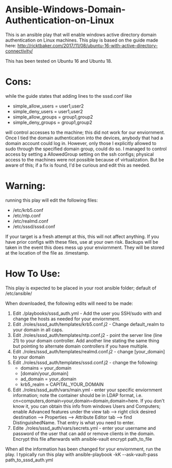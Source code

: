 # Ansible-Windows-Domain-Authentication-on-Linux

This is an ansible play that will enable windows active directory domain authentication on Linux machines. This play is based on the guide made here: http://ricktbaker.com/2017/11/08/ubuntu-16-with-active-directory-connectivity/

This has been tested on Ubuntu 16 and Ubuntu 18.

# Cons:
while the guide states that adding lines to the sssd.conf like
 - simple_allow_users = user1,user2
 - simple_deny_users = user1,user2
 - simple_allow_groups = group1,group2
 - simple_deny_groups = group1,group2

will control accesses to the machine; this did not work for our enviornment. Once I tied the domain authentication into the devices, anybody that had a domain account could log in. However, only those I explicitly allowed to sudo through the specified domain group, could do so. I managed to control access by setting a AllowedGroup setting on the ssh configs; physical access to the machines were not possible because of virtualization. But be aware of this; if a fix is found, I'd be curious and edit this as needed.

# Warning:
running this play will edit the following files:
- /etc/krb5.conf
- /etc/ntp.conf
- /etc/realmd.conf
- /etc/sssd/sssd.conf

If your target is a fresh attempt at this, this will not affect anything. If you have prior configs with these files, use at your own risk. Backups will be taken in the event this does mess up your enviornment. They will be stored at the location of the file as <file>.timestamp.

# How To Use:
This play is expected to be placed in your root ansible folder; default of /etc/ansible/

When downloaded, the following edits will need to be made:
1. Edit ./playbooks/sssd_auth.yml - Add the user you SSH/sudo with and change the hosts as needed for your enviornment.
2. Edit ./roles/sssd_auth/templates/krb5.conf.j2 - Change default_realm to your domain in all caps.
3. Edit ./roles/sssd_auth/templates/ntp.conf.j2 - point the server line (line 21) to your domain controller. Add another line stating the same thing but pointing to alternate domain controllers if you have multiple.
4. Edit ./roles/sssd_auth/templates/realmd.conf.j2 - change [your_domain] to your domain
5. Edit ./roles/sssd_auth/templates/sssd.conf.j2 - change the following:
   - domains = your_domain
   - [domain/your_domain]
   - ad_domain = your_domain
   - krb5_realm = CAPITAL_YOUR_DOMAIN
6. Edit ./roles/sssd_auth/vars/main.yml - enter your specific enviornment information; note the container should be in LDAP format, i.e. cn=computers,domain=your,domain=domain,domain=here. If you don't know it, you can obtain this info from windows Users and Computers; enable Advanced features under the view tab -->  right click desired destination --> Properties --> Attribute Editor tab --> find DistinguishedName. That entry is what you need to enter.
7. Edite ./roles/sssd_auth/vars/secrets.yml - enter your username and password of the user that can add or remove clients in the domain. Encrypt this file afterwards with ansible-vault encrypt path_to_file

When all the information has been changed for your enviornment, run the play. I typically run this play with ansible-playbook -kK --ask-vault-pass path_to_sssd_auth.yml
